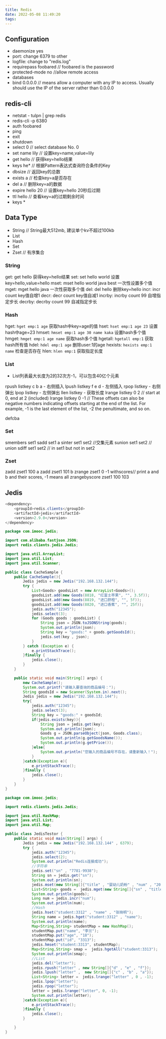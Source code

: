 ```yaml
---
title: Redis
date: 2022-05-08 11:49:20
tags:
---
```


## Configuration
* daemonize yes
* port: change 6379 to other
* logfile: change to "redis.log"
* requirepass foobared // foobared is the password
* protected-mode no //allow remote access
* databases
* bind 0.0.0.0 // means allow a computer with any IP to access. Usually should use the IP of the server rather than 0.0.0.0


## redis-cli
* netstat - tulpn | grep redis
* redis-cli -p 6380
* auth foobared
* ping
* exit
* shutdown
* select 0 // select database No. 0
* set name lily // 设置key=name,value=lily
* get hello // 获得key=hello结果
* keys he* // 根据Pattern表达式查询符合条件的Key
* dbsize // 返回key的总数
* exists a // 检查key=a是否存在
* del a // 删除key=a的数据
* expire hello 20 // 设置key=hello 20秒后过期
* ttl hello // 查看key=a的过期剩余时间
* keys *

## Data Type
* String // String最大512mb, 建议单个kv不超过100kb
* List
* Hash
* Set
* Zset // 有序集合

### String
get: get hello 获得key=hello结果
set: set hello world 设置key=hello,value=hello
mset: mset hello world java best 一次性设置多个值
mget: mget hello java 一次性获取多个值
del: del hello 删除key=hello
incr: incr count key值自增1
decr: decr count key值自减1
incrby: incrby count 99 自增指定步长
decrby: decrby count 99 自减指定步长

### Hash
hget: `hget emp:1 age` 获取hash中key=age的值
hset: `hset emp:1 age 23` 设置hash中age=23
hmset: `hmset emp:1 age 30 name kaka` 设置hash多个值
hmget: `hmget emp:1 age name` 获取hash多个值
hgetall: `hgetall emp:1` 获取hash所有值
hdel: `hdel emp:1 age` 删除user:1的age
hexists: `hexists emp:1 name` 检查是否存在
hlen: `hlen emp:1` 获取指定长度

### List
* List列表最大长度为2的32次方-1，可以包含40亿个元素

rpush listkey c b a - 右侧插入
lpush listkey f e d - 左侧插入
rpop listkey - 右侧弹出
lpop listkey - 左侧弹出
llen listkey - 获取长度
lrange listkey 0 2 // start at 0, end at 2 (included)
lrange listkey 0 -1 // These offsets can also be negative numbers indicating offsets starting at the end of the list. For example, -1 is the last element of the list, -2 the penultimate, and so on.



defcba

### Set
smembers set1
sadd set1 a
sinter set1 set2 //交集元素
sunion set1 set2 // union
sdiff set1 set2 // in set1 but not in set2

### Zset

zadd zset1 100 a
zadd zset1 101 b
zrange zset1 0 -1 withscores// print a and b and their scores, -1 means all
zrangebyscore zset1 100 103

## Jedis
```java
<dependency>
    <groupId>redis.clients</groupId>
    <artifactId>jedis</artifactId>
    <version>2.9.0</version>
</dependency>
```
```java
package com.imooc.jedis;

import com.alibaba.fastjson.JSON;
import redis.clients.jedis.Jedis;

import java.util.ArrayList;
import java.util.List;
import java.util.Scanner;

public class CacheSample {
    public CacheSample(){
        Jedis jedis = new Jedis("192.168.132.144");
        try {
            List<Goods> goodsList = new ArrayList<Goods>();
            goodsList.add(new Goods(8818, "红富士苹果", "", 3.5f));
            goodsList.add(new Goods(8819, "进口脐橙", "", 5f));
            goodsList.add(new Goods(8820, "进口香蕉", "", 25f));
            jedis.auth("12345");
            jedis.select(3);
            for (Goods goods : goodsList) {
                String json = JSON.toJSONString(goods);
                System.out.println(json);
                String key = "goods:" + goods.getGoodsId();
                jedis.set(key , json);
            }
        } catch (Exception e) {
            e.printStackTrace();
        }finally {
            jedis.close();
        }
    }

    public static void main(String[] args) {
        new CacheSample();
        System.out.printf("请输入要查询的商品编号：");
        String goodsId = new Scanner(System.in).next();
        Jedis jedis = new Jedis("192.168.132.144");
        try{
            jedis.auth("12345");
            jedis.select(3);
            String key = "goods:" + goodsId;
            if(jedis.exists(key)){
                String json = jedis.get(key);
                System.out.println(json);
                Goods g = JSON.parseObject(json, Goods.class);
                System.out.println(g.getGoodsName());
                System.out.println(g.getPrice());
            }else{
                System.out.println("您输入的商品编号不存在，请重新输入！");
            }
        }catch(Exception e){
            e.printStackTrace();
        }finally {
            jedis.close();
        }
    }
}

```

```java
package com.imooc.jedis;

import redis.clients.jedis.Jedis;

import java.util.HashMap;
import java.util.List;
import java.util.Map;

public class JedisTestor {
    public static void main(String[] args) {
        Jedis jedis = new Jedis("192.168.132.144" , 6379);
        try {
            jedis.auth("12345");
            jedis.select(2);
            System.out.println("Redis连接成功");
            //字符串
            jedis.set("sn" , "7781-9938");
            String sn = jedis.get("sn");
            System.out.println(sn);
            jedis.mset(new String[]{"title" , "婴幼儿奶粉" , "num" , "20"});
            List<String> goods =  jedis.mget(new String[]{"sn" , "title" , "num"});
            System.out.println(goods);
            Long num = jedis.incr("num");
            System.out.println(num);
            //Hash
            jedis.hset("student:3312" , "name" , "张晓明");
            String name = jedis.hget("student:3312" , "name");
            System.out.println(name);
            Map<String,String> studentMap = new HashMap();
            studentMap.put("name", "李兰");
            studentMap.put("age", "18");
            studentMap.put("id", "3313");
            jedis.hmset("student:3313", studentMap);
            Map<String,String> smap =  jedis.hgetAll("student:3313");
            System.out.println(smap);
            //List
            jedis.del("letter");
            jedis.rpush("letter" , new String[]{"d" , "e" , "f"});
            jedis.lpush("letter" ,  new String[]{"c" , "b" , "a"});
            List<String> letter =  jedis.lrange("letter" , 0 , -1);
            jedis.lpop("letter");
            jedis.rpop("letter");
            letter = jedis.lrange("letter", 0, -1);
            System.out.println(letter);
        }catch(Exception e){
            e.printStackTrace();
        }finally {
            jedis.close();
        }

    }
}

```
